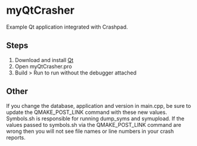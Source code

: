 # myQtCrasher
Example Qt application integrated with Crashpad. 

## Steps
1. Download and install [Qt](https://www.qt.io/download)
2. Open myQtCrasher.pro
3. Build > Run to run without the debugger attached

## Other

If you change the database, application and version in main.cpp, be sure to update the QMAKE_POST_LINK command with these new values. Symbols.sh is responsible for running dump_syms and symupload. If the values passed to symbols.sh via the QMAKE_POST_LINK command are wrong then you will not see file names or line numbers in your crash reports.
